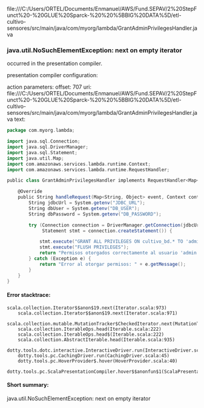 file:///C:/Users/ORTEL/Documents/Enmanuel/AWS/Fund.SEPAV/2%20StepFunct%20-%20GLUE%20Sparck-%20%20%5BBIG%20DATA%5D/etl-cultivo-sensores/src/main/java/com/myorg/lambda/GrantAdminPrivilegesHandler.java
### java.util.NoSuchElementException: next on empty iterator

occurred in the presentation compiler.

presentation compiler configuration:


action parameters:
offset: 707
uri: file:///C:/Users/ORTEL/Documents/Enmanuel/AWS/Fund.SEPAV/2%20StepFunct%20-%20GLUE%20Sparck-%20%20%5BBIG%20DATA%5D/etl-cultivo-sensores/src/main/java/com/myorg/lambda/GrantAdminPrivilegesHandler.java
text:
```scala
package com.myorg.lambda;

import java.sql.Connection;
import java.sql.DriverManager;
import java.sql.Statement;
import java.util.Map;
import com.amazonaws.services.lambda.runtime.Context;
import com.amazonaws.services.lambda.runtime.RequestHandler;

public class GrantAdminPrivilegesHandler implements RequestHandler<Map<String, Object>, String> {

    @Override
    public String handleRequest(Map<String, Object> event, Context context) {
        String jdbcUrl = System.getenv("JDBC_URL");
        String dbUser = System.getenv("DB_USER");
        String dbPassword = System.getenv("DB_PASSWORD");

        try (Connection connection = DriverManager.getConnection(jdbcUrl, dbUser, dbPas@@sword);
             Statement stmt = connection.createStatement()) {

            stmt.execute("GRANT ALL PRIVILEGES ON cultivo_bd.* TO 'admin'@'%'");
            stmt.execute("FLUSH PRIVILEGES");
            return "Permisos otorgados correctamente al usuario 'admin'.";
        } catch (Exception e) {
            return "Error al otorgar permisos: " + e.getMessage();
        }
    }
}

```



#### Error stacktrace:

```
scala.collection.Iterator$$anon$19.next(Iterator.scala:973)
	scala.collection.Iterator$$anon$19.next(Iterator.scala:971)
	scala.collection.mutable.MutationTracker$CheckedIterator.next(MutationTracker.scala:76)
	scala.collection.IterableOps.head(Iterable.scala:222)
	scala.collection.IterableOps.head$(Iterable.scala:222)
	scala.collection.AbstractIterable.head(Iterable.scala:935)
	dotty.tools.dotc.interactive.InteractiveDriver.run(InteractiveDriver.scala:164)
	dotty.tools.pc.CachingDriver.run(CachingDriver.scala:45)
	dotty.tools.pc.HoverProvider$.hover(HoverProvider.scala:40)
	dotty.tools.pc.ScalaPresentationCompiler.hover$$anonfun$1(ScalaPresentationCompiler.scala:389)
```
#### Short summary: 

java.util.NoSuchElementException: next on empty iterator